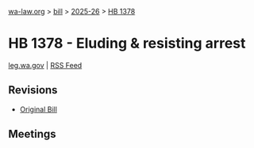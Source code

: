 [wa-law.org](/) > [bill](/bill/) > [2025-26](/bill/2025-26/) > [HB 1378](/bill/2025-26/hb/1378/)

# HB 1378 - Eluding & resisting arrest
[leg.wa.gov](https://app.leg.wa.gov/billsummary?BillNumber=1378&Year=2025&Initiative=false) | [RSS Feed](./rss.xml)

## Revisions
* [Original Bill](1/)

## Meetings